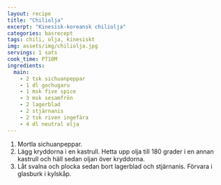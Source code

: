 ```yaml
---
layout: recipe
title: "Chiliolja"
excerpt: "Kinesisk-koreansk chiliolja"
categories: basrecept
tags: chili, olja, kinesiskt
img: assets/img/chiliolja.jpg
servings: 1 sats
cook_time: PT10M
ingredients:
  main:
    - 2 tsk sichuanpeppar
    - 1 dl gochugaru
    - 1 msk five spice
    - 3 msk sesamfrön
    - 2 lagerblad
    - 2 stjärnanis
    - 2 tsk riven ingefära
    - 4 dl neutral olja
---
```


1. Mortla sichuanpeppar.
2. Lägg kryddorna i en kastrull. Hetta upp olja till 180 grader i en annan
   kastrull och häll sedan oljan över kryddorna.
3. Låt svalna och plocka sedan bort lagerblad och stjärnanis. Förvara i glasburk
   i kylskåp.
